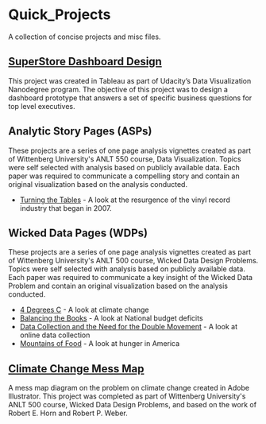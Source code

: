 # Quick_Projects
A collection of concise projects and misc files.

## [SuperStore Dashboard Design](https://github.com/mitchb63/Quick_Projects/blob/master/projects/SuperStore_Dashboard_Design.pdf)
This project was created in Tableau as part of Udacity’s Data Visualization Nanodegree program. The objective of this project was to design a dashboard prototype that answers a set of specific business questions for top level executives.

## Analytic Story Pages (ASPs)
These projects are a series of one page analysis vignettes created as part of Wittenberg University's ANLT 550 course, Data Visualization.  Topics were self selected with analysis based on publicly available data.  Each paper was required to communicate a compelling story and contain an original visualization based on the analysis conducted.
* [Turning the Tables](https://github.com/mitchb63/Quick_Projects/blob/master/projects/ASP_Turning_the_Tables.pdf) - A look at the resurgence of the vinyl record industry that began in 2007.

## Wicked Data Pages (WDPs)
These projects are a series of one page analysis vignettes created as part of Wittenberg University's ANLT 500 course, Wicked Data Design Problems.  Topics were self selected with analysis based on publicly available data.  Each paper was required to communicate a key insight of the Wicked Data Problem and contain an original visualization based on the analysis conducted.
* [4 Degrees C](https://github.com/mitchb63/Quick_Projects/blob/master/projects/WDP%20-%204%20Degrees%20C.pdf) - A look at climate change
* [Balancing the Books](https://github.com/mitchb63/Quick_Projects/blob/master/projects/WDP%20-%20Balancing%20the%20Books.pdf) - A look at National budget deficits
* [Data Collection and the Need for the Double Movement](https://github.com/mitchb63/Quick_Projects/blob/master/projects/WDP%20-%20Data%20Collection%20and%20the%20Need%20for%20the%20Double%20Movement.pdf) - A look at online data collection
* [Mountains of Food](https://github.com/mitchb63/Quick_Projects/blob/master/projects/WDP%20-%20Mountains%20of%20Food.pdf) - A look at hunger in America

## [Climate Change Mess Map](https://github.com/mitchb63/Quick_Projects/blob/master/projects/Climate%20Change%20Mess%20Map.pdf)
A mess map diagram on the problem on climate change created in Adobe Illustrator.  This project was completed as part of Wittenberg University's ANLT 500 course, Wicked Data Design Problems, and based on the work of Robert E. Horn and Robert P. Weber.
